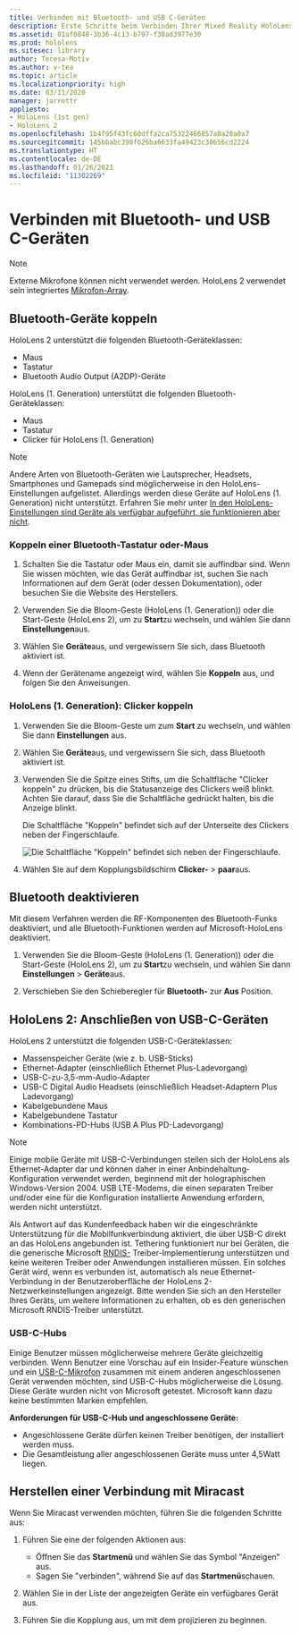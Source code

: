 ```yaml
---
title: Verbinden mit Bluetooth- und USB C-Geräten
description: Erste Schritte beim Verbinden Ihrer Mixed Reality HoloLens-Geräte mit Bluetooth- und USB-C-Geräten und -Zubehör.
ms.assetid: 01af0848-3b36-4c13-b797-f38ad3977e30
ms.prod: hololens
ms.sitesec: library
author: Teresa-Motiv
ms.author: v-tea
ms.topic: article
ms.localizationpriority: high
ms.date: 03/11/2020
manager: jarrettr
appliesto:
- HoloLens (1st gen)
- HoloLens 2
ms.openlocfilehash: 1b4f95f43fc60dffa2ca75322466857a0a20a0a7
ms.sourcegitcommit: 145bbabc390f626ba6633fa49423c38656cd2224
ms.translationtype: HT
ms.contentlocale: de-DE
ms.lasthandoff: 01/26/2021
ms.locfileid: "11302269"
---
```

# Verbinden mit Bluetooth- und USB C-Geräten

> [!NOTE]
> Externe Mikrofone können nicht verwendet werden. HoloLens 2 verwendet sein integriertes [Mikrofon-Array](hololens2-hardware.md#audio-and-speech).

## Bluetooth-Geräte koppeln

HoloLens 2 unterstützt die folgenden Bluetooth-Geräteklassen:

- Maus
- Tastatur
- Bluetooth Audio Output (A2DP)-Geräte

HoloLens (1. Generation) unterstützt die folgenden Bluetooth-Geräteklassen:

- Maus
- Tastatur
- Clicker für HoloLens (1. Generation)

> [!NOTE]
> Andere Arten von Bluetooth-Geräten wie Lautsprecher, Headsets, Smartphones und Gamepads sind möglicherweise in den HoloLens-Einstellungen aufgelistet. Allerdings werden diese Geräte auf HoloLens (1. Generation) nicht unterstützt. Erfahren Sie mehr unter [In den HoloLens-Einstellungen sind Geräte als verfügbar aufgeführt, sie funktionieren aber nicht](hololens-FAQ.md#hololens-settings-lists-devices-as-available-but-the-devices-dont-work).

### Koppeln einer Bluetooth-Tastatur oder-Maus

1. Schalten Sie die Tastatur oder Maus ein, damit sie auffindbar sind.  Wenn Sie wissen möchten, wie das Gerät auffindbar ist, suchen Sie nach Informationen auf dem Gerät (oder dessen Dokumentation), oder besuchen Sie die Website des Herstellers.

1. Verwenden Sie die Bloom-Geste (HoloLens (1. Generation)) oder die Start-Geste (HoloLens 2), um zu **Start**zu wechseln, und wählen Sie dann **Einstellungen**aus.

1. Wählen Sie **Geräte**aus, und vergewissern Sie sich, dass Bluetooth aktiviert ist.  

1. Wenn der Gerätename angezeigt wird, wählen Sie **Koppeln** aus, und folgen Sie den Anweisungen.

### HoloLens (1. Generation): Clicker koppeln

1. Verwenden Sie die Bloom-Geste um zum **Start** zu wechseln, und wählen Sie dann **Einstellungen** aus.

1. Wählen Sie **Geräte**aus, und vergewissern Sie sich, dass Bluetooth aktiviert ist.

1. Verwenden Sie die Spitze eines Stifts, um die Schaltfläche "Clicker koppeln" zu drücken, bis die Statusanzeige des Clickers weiß blinkt.  Achten Sie darauf, dass Sie die Schaltfläche gedrückt halten, bis die Anzeige blinkt.  

   Die Schaltfläche "Koppeln" befindet sich auf der Unterseite des Clickers neben der Fingerschlaufe.

   ![Die Schaltfläche "Koppeln" befindet sich neben der Fingerschlaufe.](images/use-hololens-clicker-1.png)

1. Wählen Sie auf dem Kopplungsbildschirm **Clicker-** > **paar**aus.

## Bluetooth deaktivieren

Mit diesem Verfahren werden die RF-Komponenten des Bluetooth-Funks deaktiviert, und alle Bluetooth-Funktionen werden auf Microsoft-HoloLens deaktiviert.

1. Verwenden Sie die Bloom-Geste (HoloLens (1. Generation)) oder die Start-Geste (HoloLens 2), um zu **Start**zu wechseln, und wählen Sie dann **Einstellungen** > **Geräte**aus.

1. Verschieben Sie den Schieberegler für **Bluetooth-** zur **Aus** Position.

## HoloLens 2: Anschließen von USB-C-Geräten

HoloLens 2 unterstützt die folgenden USB-C-Geräteklassen:

- Massenspeicher Geräte (wie z. b. USB-Sticks)
- Ethernet-Adapter (einschließlich Ethernet Plus-Ladevorgang)
- USB-C-zu-3,5-mm-Audio-Adapter
- USB-C Digital Audio Headsets (einschließlich Headset-Adaptern Plus Ladevorgang)
- Kabelgebundene Maus
- Kabelgebundene Tastatur
- Kombinations-PD-Hubs (USB A Plus PD-Ladevorgang)

> [!NOTE]
> Einige mobile Geräte mit USB-C-Verbindungen stellen sich der HoloLens als Ethernet-Adapter dar und können daher in einer Anbindehaltung-Konfiguration verwendet werden, beginnend mit der holographischen Windows-Version 2004. USB LTE-Modems, die einen separaten Treiber und/oder eine für die Konfiguration installierte Anwendung erfordern, werden nicht unterstützt.

Als Antwort auf das Kundenfeedback haben wir die eingeschränkte Unterstützung für die Mobilfunkverbindung aktiviert, die über USB-C direkt an das HoloLens angebunden ist.  Tethering funktioniert nur bei Geräten, die die generische Microsoft [RNDIS-](https://docs.microsoft.com/windows-hardware/drivers/network/overview-of-remote-ndis--rndis-) Treiber-Implementierung unterstützen und keine weiteren Treiber oder Anwendungen installieren müssen.  Ein solches Gerät wird, wenn es verbunden ist, automatisch als neue Ethernet-Verbindung in der Benutzeroberfläche der HoloLens 2-Netzwerkeinstellungen angezeigt. Bitte wenden Sie sich an den Hersteller Ihres Geräts, um weitere Informationen zu erhalten, ob es den generischen Microsoft RNDIS-Treiber unterstützt.

### USB-C-Hubs

Einige Benutzer müssen möglicherweise mehrere Geräte gleichzeitig verbinden. Wenn Benutzer eine Vorschau auf ein Insider-Feature wünschen und ein [USB-C-Mikrofon](hololens-insider.md#usb-c-external-microphone-support) zusammen mit einem anderen angeschlossenen Gerät verwenden möchten, sind USB-C-Hubs möglicherweise die Lösung. Diese Geräte wurden nicht von Microsoft getestet. Microsoft kann dazu keine bestimmten Marken empfehlen.

**Anforderungen für USB-C-Hub und angeschlossene Geräte:**

- Angeschlossene Geräte dürfen keinen Treiber benötigen, der installiert werden muss.
- Die Gesamtleistung aller angeschlossenen Geräte muss unter 4,5Watt liegen.

## Herstellen einer Verbindung mit Miracast

Wenn Sie Miracast verwenden möchten, führen Sie die folgenden Schritte aus:

1. Führen Sie eine der folgenden Aktionen aus:  

   - Öffnen Sie das **Startmenü** und wählen Sie das Symbol "Anzeigen" aus.
   - Sagen Sie "verbinden", während Sie auf das **Startmenü**schauen.  

1. Wählen Sie in der Liste der angezeigten Geräte ein verfügbares Gerät aus.

1. Führen Sie die Kopplung aus, um mit dem projizieren zu beginnen.
